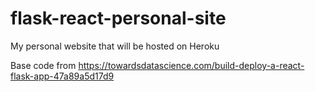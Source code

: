# flask-react-personal-site
My personal website that will be hosted on Heroku

Base code from https://towardsdatascience.com/build-deploy-a-react-flask-app-47a89a5d17d9


